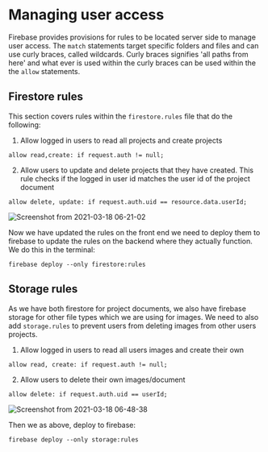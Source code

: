 # Managing user access

Firebase provides provisions for rules to be located server side to manage user access.  The `match` statements target specific folders and files and can use curly braces, called wildcards.  Curly braces signifies 'all paths from here' and what ever is used within the curly braces can be used within the the `allow` statements.  

## Firestore rules

This section covers rules within the `firestore.rules` file that do the following:

1. Allow logged in users to read all projects and create projects

`allow read,create: if request.auth != null;`

2. Allow users to update and delete projects that they have created. This rule checks if the logged in user id matches the user id of the project document
 
`allow delete, update: if request.auth.uid == resource.data.userId;`

![Screenshot from 2021-03-18 06-21-02](https://user-images.githubusercontent.com/73107656/111582017-20d9b880-87b2-11eb-96fe-1aa4b16b2a05.png)

Now we have updated the rules on the front end we need to deploy them to firebase to update the rules on the backend where they actually function.  We do this in the terminal:

`firebase deploy --only firestore:rules`


## Storage rules

As we have both firestore for project documents, we also have firebase storage for other file types which we are using for images. We need to also add `storage.rules` to prevent users from deleting images from other users projects.

1. Allow logged in users to read all users images and create their own

`allow read, create: if request.auth != null;`

2. Allow users to delete their own images/document

`allow delete: if request.auth.uid == userId;`

![Screenshot from 2021-03-18 06-48-38](https://user-images.githubusercontent.com/73107656/111584609-fb4eae00-87b5-11eb-89d1-431cf42121db.png)

Then we as above, deploy to firebase:

`firebase deploy --only storage:rules`


